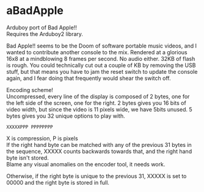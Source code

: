 # aBadApple
Arduboy port of Bad Apple!! <br/>
Requires the Arduboy2 library.

Bad Apple!! seems to be the Doom of software portable music videos, and I wanted to contribute another console to the mix.
Rendered at a glorious 16x8 at a mindblowing 8 frames per second. No audio either. 32KB of flash is rough.
You could technically cut out a couple of KB by removing the USB stuff, but that means you have to jam the reset switch to update the console again, and I fear doing that frequently would shear the switch off.

Encoding scheme!<br/>
Uncompressed, every line of the display is composed of 2 bytes, one for the left side of the screen, one for the right. 2 bytes gives you 16 bits of video width, but since the video is 11 pixels wide, we have 5bits unused. 5 bytes gives you 32 unique options to play with.
```
XXXXXPPP PPPPPPPP
```
X is compression, P is pixels<br/>
If the right hand byte can be matched with any of the previous 31 bytes in the sequence, XXXXX counts backwards towards that, and the right hand byte isn't stored. <br/>
Blame any visual anomalies on the encoder tool, it needs work.<p/>

Otherwise, if the right byte is unique to the previous 31, XXXXX is set to 00000 and the right byte is stored in full.
<p/>
